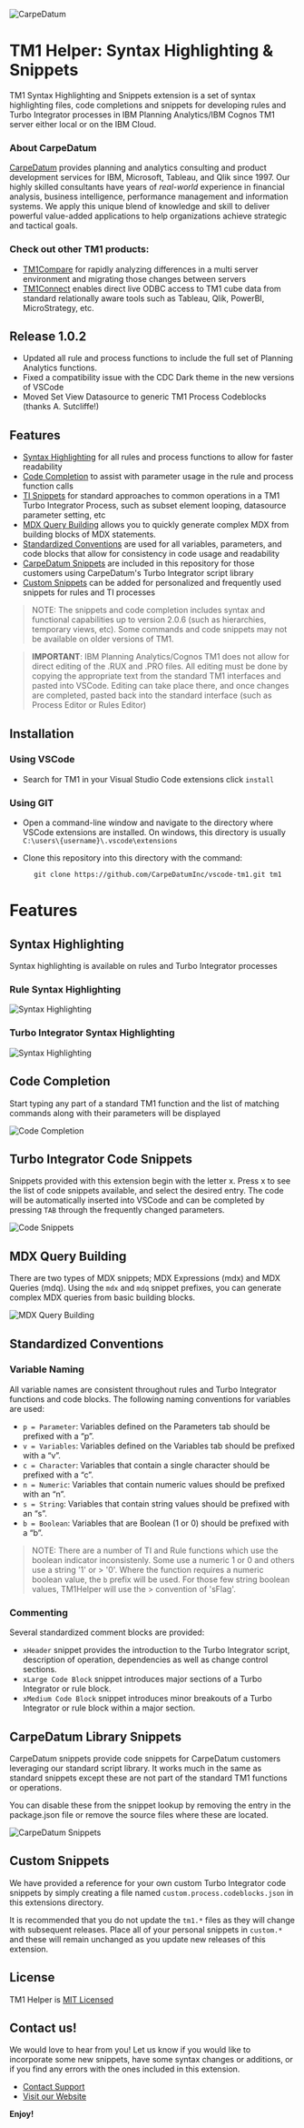 
![CarpeDatum](about/images/logo.jpg)

# TM1 Helper: Syntax Highlighting & Snippets

TM1 Syntax Highlighting and Snippets extension is a set of syntax highlighting files, code completions and snippets for developing rules and Turbo Integrator processes in IBM Planning Analytics/IBM Cognos TM1 server either local or on the IBM Cloud.


### About CarpeDatum
[CarpeDatum](https://www.CarpeDatumInc.com) provides planning and analytics consulting and product development services for IBM, Microsoft, Tableau, and Qlik since 1997.   Our highly skilled consultants have years of *real-world* experience in financial analysis, business intelligence, performance management and information systems.  We apply this unique blend of knowledge and skill to deliver powerful value-added applications to help organizations achieve strategic and tactical goals. 

### Check out other TM1 products:
* [TM1Compare](http://www.TM1Compare.com) for rapidly analyzing differences in a multi server environment and migrating those changes between servers
* [TM1Connect](http://www.TM1Connect.com) enables direct live ODBC access to TM1 cube data from standard relationally aware tools such as Tableau, Qlik, PowerBI, MicroStrategy, etc.

## Release 1.0.2

* Updated all rule and process functions to include the full set of Planning Analytics functions.
* Fixed a compatibility issue with the CDC Dark theme in the new versions of VSCode
* Moved Set View Datasource to generic TM1 Process Codeblocks   (thanks A. Sutcliffe!)

## Features

* [Syntax Highlighting](#syntax-highlighting) for all rules and process functions to allow for faster readability
* [Code Completion](#code-completion) to assist with parameter usage in the rule and process function calls
* [TI Snippets](#code-snippets) for standard approaches to common operations in a TM1 Turbo Integrator Process, such as subset element looping, datasource parameter setting, etc
* [MDX Query Building](#mdx-query-building) allows you to quickly generate complex MDX from building blocks of MDX statements.
* [Standardized Conventions](#standardized-conventions) are used for all variables, parameters, and code blocks that allow for consistency in code usage and readability
* [CarpeDatum Snippets](#cdc-snippets) are included in this repository for those customers using CarpeDatum's Turbo Integrator script library
* [Custom Snippets](#custom-snippets) can be added for personalized and frequently used snippets for rules and TI processes

>NOTE: The snippets and code completion includes syntax and functional capabilities up to version 2.0.6 (such as hierarchies, temporary views, etc).  Some commands and code snippets may not be available on older versions of TM1.

>**IMPORTANT**: IBM Planning Analytics/Cognos TM1 does not allow for direct editing of the .RUX and .PRO files.   All editing must be done by copying the appropriate text from the standard TM1 interfaces and pasted into VSCode.   Editing can take place there, and once changes are completed, pasted back into the standard interface (such as Process Editor or Rules Editor)


## Installation

### Using VSCode

* Search for TM1 in your Visual Studio Code extensions click `install`

### Using GIT

* Open a command-line window and navigate to the directory where VSCode extensions are installed.   On windows, this directory is usually `C:\users\{username}\.vscode\extensions`

* Clone this repository into this directory with the command:
```
      git clone https://github.com/CarpeDatumInc/vscode-tm1.git tm1
```

# Features

## <a name="user-content-syntax-highlighting" id="syntax-highlighting">Syntax Highlighting</a>

Syntax highlighting is available on rules and Turbo Integrator processes

### Rule Syntax Highlighting
![Syntax Highlighting](about/images/syntax-highlighting-rule.png)


### Turbo Integrator Syntax Highlighting
![Syntax Highlighting](about/images/syntax-highlighting-process.png)


## <a name="user-content-code-completion" id="code-completion">Code Completion</a>

Start typing any part of a standard TM1 function and the list of matching commands along with their parameters will be displayed

![Code Completion](about/images/code-completion.gif)



## <a name="user-content-code-snippets" id="code-snippets">Turbo Integrator Code Snippets</a>

Snippets provided with this extension begin with the letter x.   Press x to see the list of code snippets available, and select the desired entry.   The code will be automatically inserted into VSCode and can be completed by pressing `TAB` through the frequently changed parameters.

![Code Snippets](about/images/code-snippets.gif)


## <a name="user-content-mdx-query-building" id="mdx-query-building">MDX Query Building</a>

There are two types of MDX snippets; MDX Expressions (mdx) and MDX Queries (mdq).   Using the `mdx` and `mdq` snippet prefixes, you can generate complex MDX queries from basic building blocks.

![MDX Query Building](about/images/mdx-query-building.gif)


## <a name="user-content-standardized-conventions" id="standardized-conventions">Standardized Conventions</a>

### Variable Naming
All variable names are consistent throughout rules and Turbo Integrator functions and code blocks.   The following naming conventions for variables are used: 

* `p = Parameter`: Variables defined on the Parameters tab should be prefixed with a “p”.
* `v = Variables`: Variables defined on the Variables tab should be prefixed with a “v”.
* `c = Character`: Variables that contain a single character should be prefixed with a “c”.
* `n = Numeric`: Variables that contain numeric values should be prefixed with an “n”.
* `s = String`: Variables that contain string values should be prefixed with an “s”.
* `b = Boolean`: Variables that are Boolean (1 or 0) should be prefixed with a “b”.

> NOTE: There are a number of TI and Rule functions which use the boolean indicator inconsistenly.   Some use a numeric 1 or 0 and others use a string '1' or > '0'.   Where the function requires a numeric boolean value, the `b` prefix will be used.   For those few string boolean values, TM1Helper will use the > convention of 'sFlag'.

### Commenting

Several standardized comment blocks are provided:

* `xHeader` snippet provides the introduction to the Turbo Integrator script, description of operation, dependencies as well as change control sections.
* `xLarge Code Block` snippet introduces major sections of a Turbo Integrator or rule block.
* `xMedium Code Block` snippet introduces minor breakouts of a Turbo Integrator or rule block within a major section.


## <a name="user-content-cdc-snippets" id="cdc-snippets">CarpeDatum Library Snippets</a>

CarpeDatum snippets provide code snippets for CarpeDatum customers leveraging our standard script library.   It works much in the same as standard snippets except these are not part of the standard TM1 functions or operations.

You can disable these from the snippet lookup by removing the entry in the package.json file or remove the source files where these are located.

![CarpeDatum Snippets](about/images/carpedatum-snippet-config.png)


## <a name="user-content-custom-snippets" id="custom-snippets">Custom Snippets</a>

We have provided a reference for your own custom Turbo Integrator code snippets by simply creating a file named `custom.process.codeblocks.json` in this extensions directory.    

It is recommended that you do not update the `tm1.*` files as they will change with subsequent releases.   Place all of your personal snippets in `custom.*` and these will remain unchanged as you update new releases of this extension.

## License

TM1 Helper is [MIT Licensed](LICENSE.md)

## Contact us!
We would love to hear from you!   Let us know if you would like to incorporate some new snippets, have some syntax changes or additions, or if you find any errors with the ones included in this extension.

* [Contact Support](mailto:support@CarpeDatumInc.com)
* [Visit our Website](https://www.CarpeDatumInc.com)

**Enjoy!**
